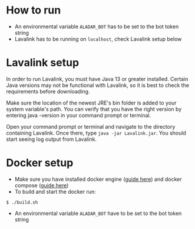 # How to run
- An environmental variable `ALADAR_BOT` has to be set to the bot token string
- Lavalink has to be running on `localhost`, check Lavalink setup below

# Lavalink setup
In order to run Lavalink, you must have Java 13 or greater installed.
Certain Java versions may not be functional with Lavalink, so it is best to check the requirements before downloading.

Make sure the location of the newest JRE's bin folder is added to your system variable's path.
You can verify that you have the right version by entering java -version in your command prompt or terminal.

Open your command prompt or terminal and navigate to the directory containing Lavalink.
Once there, type `java -jar Lavalink.jar`. You should start seeing log output from Lavalink.

# Docker setup
- Make sure you have installed docker engine ([guide here](https://docs.docker.com/engine/install/)) and docker
compose ([guide here](https://docs.docker.com/compose/install/))
- To build and start the docker run:
```
$ ./build.sh
```
- An environmental variable `ALADAR_BOT` have to be set to the bot token string 


